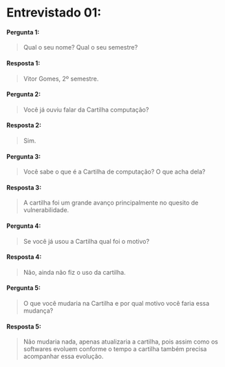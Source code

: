 # Entrevistado 01:

#### Pergunta 1:
> Qual o seu nome? Qual o seu semestre? 

#### Resposta 1:
> Vitor Gomes, 2º semestre.

#### Pergunta 2:
> Você já ouviu falar da Cartilha computação?

#### Resposta 2:
> Sim.

#### Pergunta 3:
> Você sabe o que é a Cartilha de computação? O que acha dela? 

#### Resposta 3:
> A cartilha foi um grande avanço principalmente no quesito de vulnerabilidade.

#### Pergunta 4:
> Se você já usou a Cartilha qual foi o motivo? 

#### Resposta 4:
> Não, ainda não fiz o uso da cartilha.

#### Pergunta 5:
> O que você mudaria na Cartilha e por qual motivo você faria essa mudança? 

#### Resposta 5:
> Não mudaria nada, apenas atualizaria a cartilha, pois assim como os softwares evoluem conforme o tempo
a cartilha também precisa acompanhar essa evolução.
